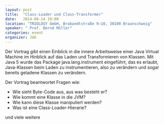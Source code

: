 ```yaml
---
layout: post
title:  "Class-Loader und Class-Transformer"
date:   2014-08-14 19:00
location: "TRIOLOGY GmbH, Brabandtstraße 9–10, 38100 Braunschweig"
speaker: " Prof. Bernd Müller"
categories: event
organizer: JUG
---
```


Der Vortrag gibt einen Einblick in die innere Arbeitsweise einer Java Virtual Machine im Hinblick auf das Laden und
Transformieren von Klassen. Mit Java 5 wurde das Package java.lang.instrument eingeführt, das es erlaubt, Java-Klassen
beim Laden zu instrumentieren, also zu verändern und sogar bereits geladene Klassen zu verändern.

Der Vortrag beantwortet Fragen wie:

* Wie sieht Byte-Code aus, aus was besteht er?
* Wie kommt eine Klasse in die JVM?
* Wie kann diese Klasse manipuliert werden?
* Was ist eine Class-Loader-Hierarie?

und viele weitere
